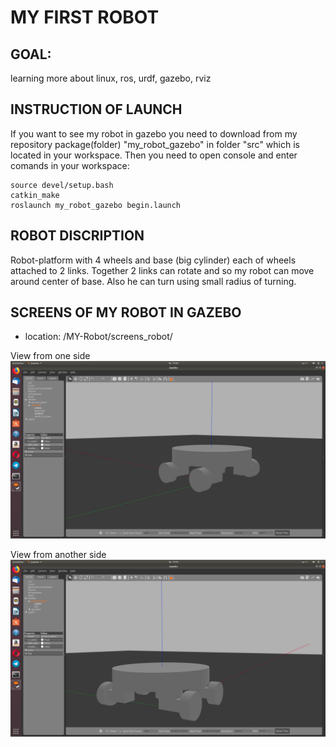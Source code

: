 # MY FIRST ROBOT

## GOAL: 
learning more about linux, ros, urdf, gazebo, rviz

## INSTRUCTION OF LAUNCH
If you want to see my robot in gazebo you need to download from my repository package(folder) "my_robot_gazebo" in folder "src" which is located in your workspace. Then you need to open console and enter comands in your workspace:
```
source devel/setup.bash
catkin_make
roslaunch my_robot_gazebo begin.launch 
```

## ROBOT DISCRIPTION 
Robot-platform with 4 wheels and base (big cylinder) each of wheels attached to 2 links. Together 2 links 
can rotate and so my robot can move around center of base. Also he can turn using small radius of turning.

## SCREENS OF MY ROBOT IN GAZEBO
- location: /MY-Robot/screens_robot/

View from one side 
![screenshot of sample](https://github.com/StalkerSanya/MY-Robot/blob/master/screens_robot/Screenshot%20robot_gazebo2.jpg)

View from another side
![screenshot of sample](https://github.com/StalkerSanya/MY-Robot/blob/master/screens_robot/Screenshot_robot_gazebo1.jpg)  
